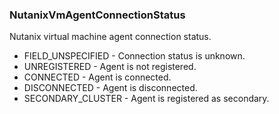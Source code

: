 ### NutanixVmAgentConnectionStatus
Nutanix virtual machine agent connection status.

- FIELD_UNSPECIFIED - Connection status is unknown.
- UNREGISTERED - Agent is not registered.
- CONNECTED - Agent is connected.
- DISCONNECTED - Agent is disconnected.
- SECONDARY_CLUSTER - Agent is registered as secondary.

